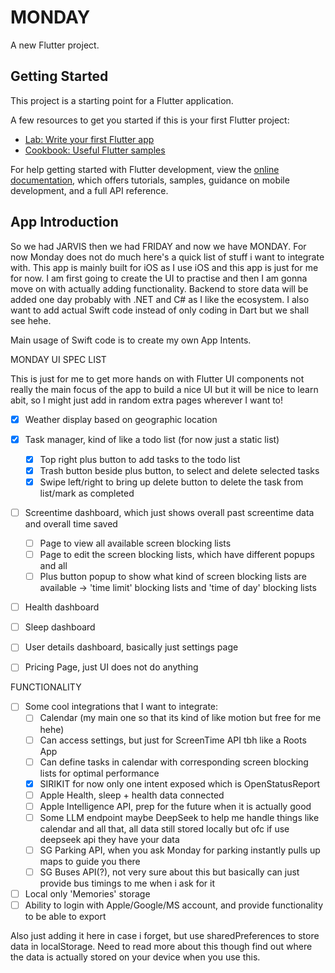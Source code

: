 # MONDAY

A new Flutter project.

## Getting Started

This project is a starting point for a Flutter application.

A few resources to get you started if this is your first Flutter project:

- [Lab: Write your first Flutter app](https://docs.flutter.dev/get-started/codelab)
- [Cookbook: Useful Flutter samples](https://docs.flutter.dev/cookbook)

For help getting started with Flutter development, view the
[online documentation](https://docs.flutter.dev/), which offers tutorials,
samples, guidance on mobile development, and a full API reference.

## App Introduction

So we had JARVIS then we had FRIDAY and now we have MONDAY. For now Monday does
not do much here's a quick list of stuff i want to integrate with. This app is mainly
built for iOS as I use iOS and this app is just for me for now. I am first going to create
the UI to practise and then I am gonna move on with actually adding functionality. Backend
to store data will be added one day probably with .NET and C# as I like the ecosystem. I
also want to add actual Swift code instead of only coding in Dart but we shall see hehe.

Main usage of Swift code is to create my own App Intents.

MONDAY UI SPEC LIST

This is just for me to get more hands on with Flutter UI components not really the main focus
of the app to build a nice UI but it will be nice to learn abit, so I might just add in random
extra pages wherever I want to!

- [x] Weather display based on geographic location

- [x] Task manager, kind of like a todo list (for now just a static list)

  - [x] Top right plus button to add tasks to the todo list
  - [x] Trash button beside plus button, to select and delete selected tasks
  - [x] Swipe left/right to bring up delete button to delete the task from list/mark as completed

- [ ] Screentime dashboard, which just shows overall past screentime data and overall time saved

  - [ ] Page to view all available screen blocking lists
  - [ ] Page to edit the screen blocking lists, which have different popups and all
  - [ ] Plus button popup to show what kind of screen blocking lists are available -> 'time
        limit' blocking lists and 'time of day' blocking lists

- [ ] Health dashboard
- [ ] Sleep dashboard
- [ ] User details dashboard, basically just settings page
- [ ] Pricing Page, just UI does not do anything

FUNCTIONALITY

- [ ] Some cool integrations that I want to integrate:
  - [ ] Calendar (my main one so that its kind of like motion but free for me hehe)
  - [ ] Can access settings, but just for ScreenTime API tbh like a Roots App
  - [ ] Can define tasks in calendar with corresponding screen blocking lists for optimal performance
  - [x] SIRIKIT for now only one intent exposed which is OpenStatusReport
  - [ ] Apple Health, sleep + health data connected
  - [ ] Apple Intelligence API, prep for the future when it is actually good
  - [ ] Some LLM endpoint maybe DeepSeek to help me handle things like calendar and all that,
        all data still stored locally but ofc if use deepseek api they have your data
  - [ ] SG Parking API, when you ask Monday for parking instantly pulls up maps to guide you there
  - [ ] SG Buses API(?), not very sure about this but basically can just provide bus timings to me
        when i ask for it
- [ ] Local only 'Memories' storage
- [ ] Ability to login with Apple/Google/MS account, and provide functionality to be able to export

Also just adding it here in case i forget, but use sharedPreferences to store data in localStorage. Need
to read more about this though find out where the data is actually stored on your device when you use this.
